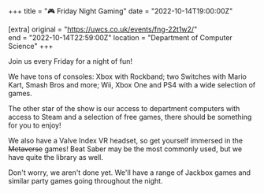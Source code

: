+++
title = "🎮 Friday Night Gaming"
date = "2022-10-14T19:00:00Z"

[extra]
original = "https://uwcs.co.uk/events/fng-22t1w2/"    
end = "2022-10-14T22:59:00Z"
location = "Department of Computer Science"
+++

Join us every Friday for a night of fun\!

We have tons of consoles: Xbox with Rockband; two Switches with Mario Kart, Smash Bros and more; Wii, Xbox One and PS4 with a wide selection of games.

The other star of the show is our access to department computers with access to Steam and a selection of free games, there should be something for you to enjoy\!

We also have a Valve Index VR headset, so get yourself immersed in the ~~Metaverse~~ games\! Beat Saber may be the most commonly used, but we have quite the library as well.

Don't worry, we aren't done yet. We'll have a range of Jackbox games and similar party games going throughout the night.

